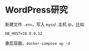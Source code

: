 # WordPress研究


新建文件 `.env`，写入 `mysql` 主机 ip，比如 

```
DB_HOST=10.0.0.12
```
重启容器，`docker-compose up -d`
